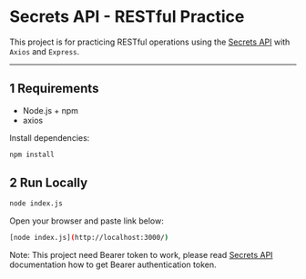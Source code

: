 # Secrets API - RESTful Practice

This project is for practicing RESTful operations using the [Secrets API](https://secrets-api.appbrewery.com) with `Axios` and `Express`.

---

## 1 Requirements

- Node.js + npm
- axios

Install dependencies:

```bash
npm install
```

## 2 Run Locally
```bash
node index.js
```
Open your browser and paste link below:
```bash
[node index.js](http://localhost:3000/)
```

Note: This project need Bearer token to work, please read [Secrets API](https://secrets-api.appbrewery.com) documentation how to get Bearer authentication token.